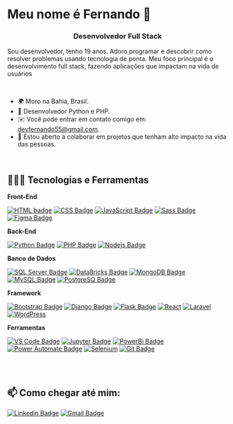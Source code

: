 Meu nome é Fernando 🫡
==========================

<h3 align="center">Desenvolvedor Full Stack</h3>

Sou desenvolvedor, tenho 19 anos. Adoro programar e descobrir como resolver problemas usando tecnologia de ponta. Meu foco principal é o desenvolvimento full stack, fazendo aplicações que impactam na vida de usuários

<br>

* 🌍 Moro na Bahia, Brasil.
* 🧠 Desenvolvedor Python e PHP.
* ✉️ Você pode entrar em contato comigo em: [devfernando55@gmail.com](mailto:devfernando55@gmail.com).
* 🤝 Estou aberto a colaborar em projetos que tenham alto impacto na vida das pessoas.

<br>

## 👨🏾‍💻 Tecnologias e Ferramentas

**Front-End**  

[![HTML badge](https://img.shields.io/badge/HTML5-E34F26?style=for-the-badge&logo=html5&logoColor=white)](https://github.com/devfernando10)
[![CSS Badge](https://img.shields.io/badge/CSS3-1572B6?style=for-the-badge&logo=css3&logoColor=white)](https://github.com/devfernando10)
[![JavaScript Badge](https://img.shields.io/badge/JavaScript-F7DF1E?style=for-the-badge&logo=javascript&logoColor=black)](https://github.com/devfernando10) 
[![Sass Badge](https://img.shields.io/badge/Sass-CC6699?style=for-the-badge&logo=sass&logoColor=white)](https://github.com/devfernando10)
[![Figma Badge](https://img.shields.io/badge/Figma-F24E1E.svg?style=for-the-badge&logo=Figma&logoColor=white)](https://github.com/devfernando10)


**Back-End**  

[![Python Badge](https://img.shields.io/badge/Python-3776AB.svg?style=for-the-badge&logo=Python&logoColor=white)](https://github.com/devfernando10)
[![PHP Badge](https://img.shields.io/badge/PHP-777BB4.svg?style=for-the-badge&logo=PHP&logoColor=white)](https://github.com/devfernando10)
[![Nodejs Badge](https://img.shields.io/badge/Node.js-5FA04E.svg?style=for-the-badge&logo=nodedotjs&logoColor=white)](https://github.com/devfernando10)



**Banco de Dados**

[![SQL Server Badge](https://img.shields.io/badge/Microsoft%20SQL%20Server-CC2927?style=for-the-badge&logo=microsoft%20sql%20server&logoColor=white)](https://github.com/devfernando10)
[![DataBricks Badge](https://img.shields.io/badge/Databricks-FF3621?style=for-the-badge&logo=Databricks&logoColor=white)](https://github.com/devfernando10)
[![MongoDB Badge](https://img.shields.io/badge/MongoDB-4EA94B?style=for-the-badge&logo=mongodb&logoColor=white)](https://github.com/devfernando10)
[![MySQL Badge](https://img.shields.io/badge/MySQL-005C84?style=for-the-badge&logo=mysql&logoColor=white)](https://github.com/devfernando10)
[![PostgreSQ Badge](https://img.shields.io/badge/PostgreSQL-316192?style=for-the-badge&logo=postgresql&logoColor=white)](https://github.com/devfernando10)


**Framework** 

[![Bootstrap Badge](https://img.shields.io/badge/Bootstrap-563D7C?style=for-the-badge&logo=bootstrap&logoColor=white)](https://github.com/devfernando10)
[![Django Badge](https://img.shields.io/badge/Django-092E20?style=for-the-badge&logo=django&logoColor=white)](https://github.com/devfernando10)
[![Flask Badge](https://img.shields.io/badge/Flask-000000?style=for-the-badge&logo=flask&logoColor=white)](https://github.com/devfernando10)
[![React](https://img.shields.io/badge/React-61DAFB.svg?style=for-the-badge&logo=React&logoColor=black)](https://github.com/devfernando10)
[![Laravel](https://img.shields.io/badge/Laravel-FF2D20.svg?style=for-the-badge&logo=Laravel&logoColor=white)](https://github.com/devfernando10)
[![WordPress](https://img.shields.io/badge/WordPress-21759B.svg?style=for-the-badge&logo=WordPress&logoColor=white)](https://github.com/devfernando10)



**Ferramentas** 

[![VS Code Badge](https://img.shields.io/badge/Visual_Studio_Code-5C2D91?style=for-the-badge&logo=visual%20studio%20code&logoColor=white)](https://github.com/devfernando10)
[![Jupyter Badge](https://img.shields.io/badge/Jupyter-F37626.svg?&style=for-the-badge&logo=Jupyter&logoColor=white)](https://github.com/devfernando10)
[![PowerBi Badge](https://img.shields.io/badge/Power%20BI-F2C811.svg?style=for-the-badge&logo=Power-BI&logoColor=black)](https://github.com/devfernando10)
[![Power Automate Badge](https://img.shields.io/badge/Power%20Automate-0066FF.svg?style=for-the-badge&logo=Power-Automate&logoColor=white)](https://github.com/devfernando10)
[![Selenium](https://img.shields.io/badge/Selenium-43B02A.svg?style=for-the-badge&logo=Selenium&logoColor=white)](https://github.com/devfernando10)
[![Git Badge](https://img.shields.io/badge/GIT-E44C30?style=for-the-badge&logo=git&logoColor=white)](https://github.com/devfernando10)

<br>
<br>

## :mailbox: Como chegar até mim:  
[![Linkedin Badge](https://img.shields.io/badge/LinkedIn-0077B5?style=for-the-badge&logo=linkedin&logoColor=white&link=https://www.linkedin.com/in/fernando-santana-22656428a//)](https://www.linkedin.com/in/fernando-santana-22656428a/)
[![Gmail Badge](https://img.shields.io/badge/Gmail-D14836?style=for-the-badge&logo=gmail&logoColor=white&link=mailto:devfernando55@gmail.com)](mailto:devfernando55@gmail.com)
